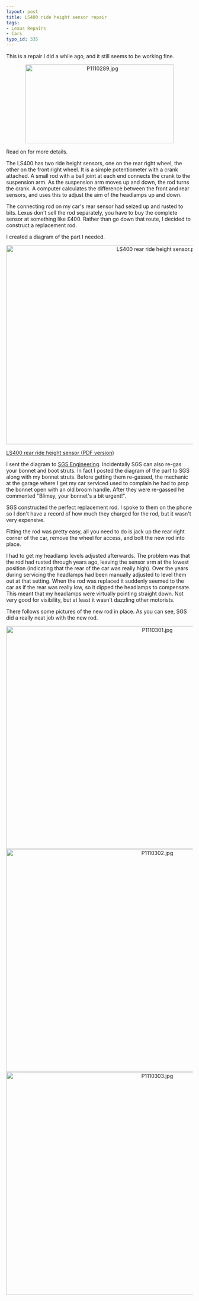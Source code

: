 ```yaml
---
layout: post
title: LS400 ride height sensor repair
tags:
- Lexus Repairs
- Cars
typo_id: 335
---
```

This is a repair I did a while ago, and it still seems to be working fine.

<div style="text-align:center;"><img src="http://evansweb.info/files/P11102891.jpg" alt="P1110289.jpg" border="0" width="400" height="212" /></div>

Read on for more details.
<!-- read more -->
The LS400 has two ride height sensors, one on the rear right wheel, the other on the front right wheel. It is a simple potentiometer with a crank attached. A small rod with a ball joint at each end connects the crank to the suspension arm. As the suspension arm moves up and down, the rod turns the crank. A computer calculates the difference between the front and rear sensors, and uses this to adjust the aim of the headlamps up and down.

The connecting rod on my car's rear sensor had seized up and rusted to bits. Lexus don't sell the rod separately, you have to buy the complete sensor at something like &pound;400. Rather than go down that route, I decided to construct a replacement rod.

I created a diagram of the part I needed.

<div style="text-align:center;"><img src="http://evansweb.info/files/LS400_rear_ride_height_sensor.png" alt="LS400 rear ride height sensor.png" border="0" width="806" height="536" /></div>

<a href="http://evansweb.info/files/LS400_rear_ride_height_sensor.pdf" title="LS400 rear ride height sensor.pdf">LS400 rear ride height sensor (PDF version)</a>

I sent the diagram to <a href="http://www.sgs-engineering.com/">SGS Engineering</a>. Incidentally SGS can also re-gas your bonnet and boot struts. In fact I posted the diagram of the part to SGS along with my bonnet struts. Before getting them re-gassed, the mechanic at the garage where I get my car serviced used to complain he had to prop the bonnet open with an old broom handle. After they were re-gassed he commented "Blimey, your bonnet's a bit urgent!".

SGS constructed the perfect replacement rod. I spoke to them on the phone so I don't have a record of how much they charged for the rod, but it wasn't very expensive.

Fitting the rod was pretty easy, all you need to do is jack up the rear right corner of the car, remove the wheel for access, and bolt the new rod into place.

I had to get my headlamp levels adjusted afterwards. The problem was that the rod had rusted through years ago, leaving the sensor arm at the lowest position (indicating that the rear of the car was really high). Over the years during servicing the headlamps had been manually adjusted to level them out at that setting. When the rod was replaced it suddenly seemed to the car as if the rear was really low, so it dipped the headlamps to compensate. This meant that my headlamps were virtually pointing straight down. Not very good for visibility, but at least it wasn't dazzling other motorists.

There follows some pictures of the new rod in place. As you can see, SGS did a really neat job with the new rod.

<div style="text-align:center;"><img src="http://evansweb.info/files/P1110301.jpg" alt="P1110301.jpg" border="0" width="800" height="600" /></div>

<div style="text-align:center;"><img src="http://evansweb.info/files/P1110302.jpg" alt="P1110302.jpg" border="0" width="800" height="600" /></div>

<div style="text-align:center;"><img src="http://evansweb.info/files/P1110303.jpg" alt="P1110303.jpg" border="0" width="800" height="600" /></div>
